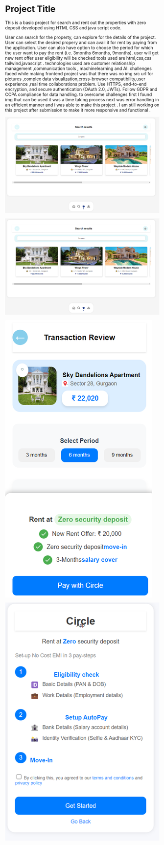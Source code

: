 # Project Title 
This is a basic project for search and rent out the properties with zero deposit developed using HTML CSS and java script code.

User can search for the property, can explore for the details of the project.
User can select the desired propery and can avail it for rent by paying from the application.
User can also have option to choose the period for which the user want to pay the rent (i.e. 3months 6months, 9months).
user will get new rent offer
user eligibility will be checked 
tools used are html,css,css tailwind,javascript .
technologies used are customer relationship management ,communication tools , machinelearning and AI.
challenges faced while making frontend project was that there was no img src url for pictures ,complex data visualization,cross-browser compatibility,user experience ,real time collaborations problem.
Use HTTPS, end-to-end encryption, and secure authentication (OAuth 2.0, JWTs). Follow GDPR and CCPA compliance for data handling.
to overcome challenges first I found img that can be used it was a time taking process next was error handling in an efficient manner and i was able to make this project . 
I am still working on this project after submission to make it more responsive and functional .


![alt text](search.png)

![alt text](image-1.png)

![alt text](image-2.png)

![alt text](image-3.png)
